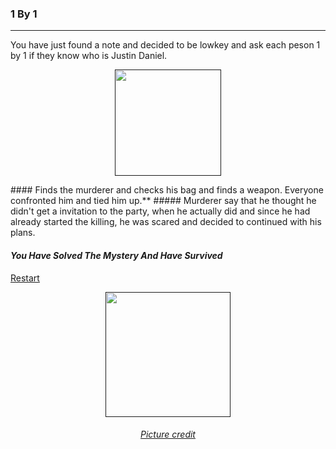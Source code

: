 ### 1 By 1
---
You have just found a note and decided to be lowkey and ask each peson 1 by 1 if they know who is Justin Daniel.  
<p align="center">
<a href=><img width='170' src='https://1.bp.blogspot.com/-hONk6VTB6Mo/WD6VEyD9k1I/AAAAAAAAqhQ/MYqPeDTlcJgC3iIcSxxr9Ptp90llK1i7gCLcB/s320/Screen%2BShot%2B2016-11-30%2Bat%2B2.56.50%2BAM.png'/></a>
</p>  
#### Finds the murderer and checks his bag and finds a weapon. Everyone confronted him and tied him up.** 
##### Murderer say that he thought he didn't get a invitation to the party, when he actually did and since he had already started the killing, he was scared and decided to continued with his plans.

#### _You Have Solved The Mystery And Have Survived_  

[Restart](../home.md)

<p align="center">
<a href=><img width='200' src='https://encrypted-tbn0.gstatic.com/images?q=tbn:ANd9GcRasJlcpFo_fUSirYX8sw96pkyS5rgpxE8rjMjR-8pBRijkPdbT'/></a>
</p>  
<h6 align='center'>
<a href='https://encrypted-tbn0.gstatic.com/images?q=tbn:ANd9GcRasJlcpFo_fUSirYX8sw96pkyS5rgpxE8rjMjR-8pBRijkPdbT'>Picture credit</a>
</h6>